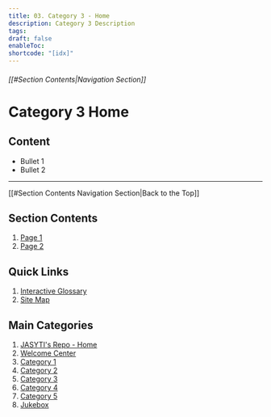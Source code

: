 ```yaml
---
title: 03. Category 3 - Home
description: Category 3 Description
tags:
draft: false
enableToc:
shortcode: "[idx]"
---
```

###### [[#Section Contents|Navigation Section]]
# Category 3 Home

## Content
- Bullet 1
- Bullet 2

---
[[#Section Contents Navigation Section|Back to the Top]]
## Section Contents
1. [Page 1](03-category-3/content-page-1.md)
2. [Page 2](03-category-3/content-page-2.md)
## Quick Links
1. [Interactive Glossary](00-welcome/9-glossary.md)
2. [Site Map](00-welcome/10-site-map.md)
##  Main Categories
1. [JASYTI's Repo - Home](index.md)
2. [Welcome Center](00-welcome/index.md)
3. [Category 1](01-category-1/index.md)
4. [Category 2](02-category-2/index.md)
5. [Category 3](03-category-3/index.md)
6. [Category 4](04-category-4/index.md)
7. [Category 5](05-category-5/index.md)
8. [Jukebox](10-jukebox/index.md)

